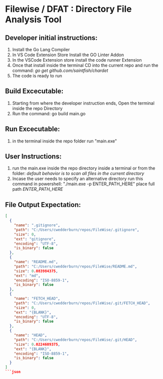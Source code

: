 # Filewise / DFAT : Directory File Analysis Tool

## Developer initial instructions:
1) Install the Go Lang Compiler
2) In VS Code Extension Store Install the GO Linter Addon
3) In the VSCode Extension store install the code runner Extension
4) Once that install inside the terminal CD into the current repo and run the command: *go get github.com/saintfish/chardet*
5) The code is ready to run

## Build Excecutable:
1) Starting from where the developer instruction ends, Open the terminal inside the repo Directory
2) Run the command: go build main.go

## Run Excecutable:
1) in the terminal inside the repo folder run "main.exe"


## User Instructions:
1) run the main.exe inside the repo directory inside a terminal or from the folder: *default behavior is to scan all files in the current directory*
2) Incase the user needs to specify an alternative directory run this command in powershell: "./main.exe -p ENTER_PATH_HERE" place full path *ENTER_PATH_HERE*

## File Output Expectation:

```json
[
  {
    "name": ".gitignore",
    "path": "C:/Users/cwedderburn/repos/FileWise/.gitignore",
    "size": 0,
    "ext": "gitignore",
    "encoding": "UTF-8",
    "is_binary": false
  },
  {
    "name": "README.md",
    "path": "C:/Users/cwedderburn/repos/FileWise/README.md",
    "size": 0.083984375,
    "ext": "md",
    "encoding": "ISO-8859-1",
    "is_binary": false
  },
  {
    "name": "FETCH_HEAD",
    "path": "C:/Users/cwedderburn/repos/FileWise/.git/FETCH_HEAD",
    "size": 0,
    "ext": "{BLANK}",
    "encoding": "UTF-8",
    "is_binary": false
  },
  {
    "name": "HEAD",
    "path": "C:/Users/cwedderburn/repos/FileWise/.git/HEAD",
    "size": 0.0224609375,
    "ext": "{BLANK}",
    "encoding": "ISO-8859-1",
    "is_binary": false
  }
]
```json

